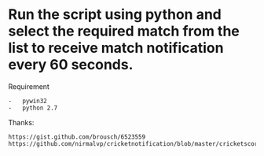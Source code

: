 # Run the script using python and select the required match from the list to receive match notification every 60 seconds.

Requirement

	-	pywin32
	-	python 2.7

Thanks:

    https://gist.github.com/brousch/6523559
    https://github.com/nirmalvp/cricketnotification/blob/master/cricketscore.py
